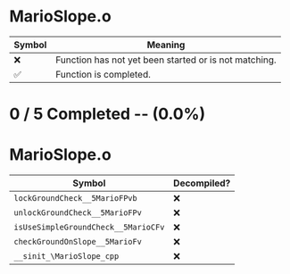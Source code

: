 # MarioSlope.o
| Symbol | Meaning 
| ------------- | ------------- 
| :x: | Function has not yet been started or is not matching. 
| :white_check_mark: | Function is completed. 


# 0 / 5 Completed -- (0.0%)
# MarioSlope.o
| Symbol | Decompiled? |
| ------------- | ------------- |
| `lockGroundCheck__5MarioFPvb` | :x: |
| `unlockGroundCheck__5MarioFPv` | :x: |
| `isUseSimpleGroundCheck__5MarioCFv` | :x: |
| `checkGroundOnSlope__5MarioFv` | :x: |
| `__sinit_\MarioSlope_cpp` | :x: |
